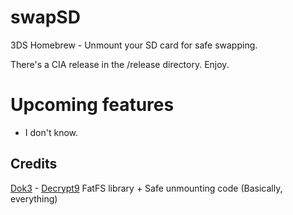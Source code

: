 # swapSD
3DS Homebrew - Unmount your SD card for safe swapping.

There's a CIA release in the /release directory. Enjoy.

# Upcoming features
* I don't know. 

## Credits
[Dok3](https://github.com/d0k3) - [Decrypt9](https://github.com/d0k3/Decrypt9WIP)
  FatFS library + Safe unmounting code (Basically, everything)
